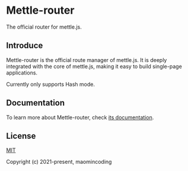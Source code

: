 # Mettle-router

The official router for mettle.js.

## Introduce

Mettle-router is the official route manager of mettle.js. It is deeply integrated with the core of mettle.js, making it easy to build single-page applications.

Currently only supports Hash mode.

## Documentation

To learn more about Mettle-router, check [its documentation](https://maomincoding.github.io/mettle-doc/tool/mettleRouter/).

## License

[MIT](http://opensource.org/licenses/MIT)

Copyright (c) 2021-present, maomincoding
